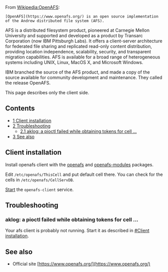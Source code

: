 From [Wikipedia:OpenAFS](https://en.wikipedia.org/wiki/OpenAFS "wikipedia:OpenAFS"):

	[OpenAFS](https://www.openafs.org/) is an open source implementation of the Andrew distributed file system (AFS).

AFS is a distributed filesystem product, pioneered at Carnegie Mellon University and supported and developed as a product by Transarc Corporation (now IBM Pittsburgh Labs). It offers a client-server architecture for federated file sharing and replicated read-only content distribution, providing location independence, scalability, security, and transparent migration capabilities. AFS is available for a broad range of heterogeneous systems including UNIX, Linux, MacOS X, and Microsoft Windows.

IBM branched the source of the AFS product, and made a copy of the source available for community development and maintenance. They called the release OpenAFS.

This page describes only the client side.

## Contents

*   [1 Client installation](#Client_installation)
*   [2 Troubleshooting](#Troubleshooting)
    *   [2.1 aklog: a pioctl failed while obtaining tokens for cell ...](#aklog:_a_pioctl_failed_while_obtaining_tokens_for_cell_...)
*   [3 See also](#See_also)

## Client installation

Install openafs client with the [openafs](https://aur.archlinux.org/packages/openafs/) and [openafs-modules](https://aur.archlinux.org/packages/openafs-modules/) packages.

Edit `/etc/openafs/ThisCell` and put default cell there. You can check for the cells in `/etc/openafs/CellServDB`.

[Start](/index.php/Start "Start") the `openafs-client` service.

## Troubleshooting

### aklog: a pioctl failed while obtaining tokens for cell ...

Your afs client is probably not running. Start it as described in [#Client installation](#Client_installation).

## See also

*   Official site [https://www.openafs.org/](https://www.openafs.org/)